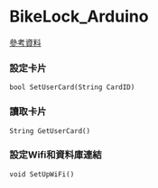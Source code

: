 # BikeLock_Arduino

[參考資料](https://randomnerdtutorials.com/esp32-firebase-realtime-database/)

### 設定卡片
```
bool SetUserCard(String CardID)
```
### 讀取卡片
```
String GetUserCard()
```
### 設定Wifi和資料庫連結
```
void SetUpWiFi()
```
